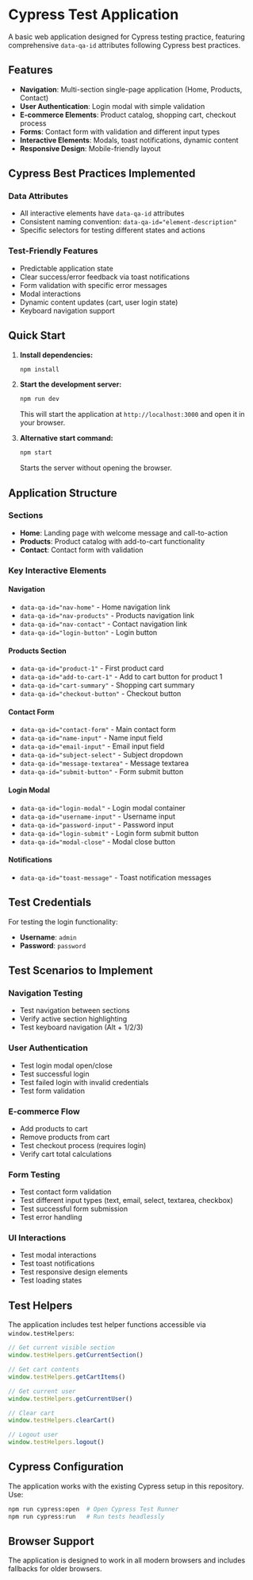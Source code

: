# Cypress Test Application

A basic web application designed for Cypress testing practice, featuring comprehensive `data-qa-id` attributes following Cypress best practices.

## Features

- **Navigation**: Multi-section single-page application (Home, Products, Contact)
- **User Authentication**: Login modal with simple validation
- **E-commerce Elements**: Product catalog, shopping cart, checkout process
- **Forms**: Contact form with validation and different input types
- **Interactive Elements**: Modals, toast notifications, dynamic content
- **Responsive Design**: Mobile-friendly layout

## Cypress Best Practices Implemented

### Data Attributes
- All interactive elements have `data-qa-id` attributes
- Consistent naming convention: `data-qa-id="element-description"`
- Specific selectors for testing different states and actions

### Test-Friendly Features
- Predictable application state
- Clear success/error feedback via toast notifications
- Form validation with specific error messages
- Modal interactions
- Dynamic content updates (cart, user login state)
- Keyboard navigation support

## Quick Start

1. **Install dependencies:**
   ```bash
   npm install
   ```

2. **Start the development server:**
   ```bash
   npm run dev
   ```
   This will start the application at `http://localhost:3000` and open it in your browser.

3. **Alternative start command:**
   ```bash
   npm start
   ```
   Starts the server without opening the browser.

## Application Structure

### Sections
- **Home**: Landing page with welcome message and call-to-action
- **Products**: Product catalog with add-to-cart functionality
- **Contact**: Contact form with validation

### Key Interactive Elements

#### Navigation
- `data-qa-id="nav-home"` - Home navigation link
- `data-qa-id="nav-products"` - Products navigation link  
- `data-qa-id="nav-contact"` - Contact navigation link
- `data-qa-id="login-button"` - Login button

#### Products Section
- `data-qa-id="product-1"` - First product card
- `data-qa-id="add-to-cart-1"` - Add to cart button for product 1
- `data-qa-id="cart-summary"` - Shopping cart summary
- `data-qa-id="checkout-button"` - Checkout button

#### Contact Form
- `data-qa-id="contact-form"` - Main contact form
- `data-qa-id="name-input"` - Name input field
- `data-qa-id="email-input"` - Email input field
- `data-qa-id="subject-select"` - Subject dropdown
- `data-qa-id="message-textarea"` - Message textarea
- `data-qa-id="submit-button"` - Form submit button

#### Login Modal
- `data-qa-id="login-modal"` - Login modal container
- `data-qa-id="username-input"` - Username input
- `data-qa-id="password-input"` - Password input
- `data-qa-id="login-submit"` - Login form submit button
- `data-qa-id="modal-close"` - Modal close button

#### Notifications
- `data-qa-id="toast-message"` - Toast notification messages

## Test Credentials

For testing the login functionality:
- **Username**: `admin`
- **Password**: `password`

## Test Scenarios to Implement

### Navigation Testing
- Test navigation between sections
- Verify active section highlighting
- Test keyboard navigation (Alt + 1/2/3)

### User Authentication
- Test login modal open/close
- Test successful login
- Test failed login with invalid credentials
- Test form validation

### E-commerce Flow
- Add products to cart
- Remove products from cart
- Test checkout process (requires login)
- Verify cart total calculations

### Form Testing
- Test contact form validation
- Test different input types (text, email, select, textarea, checkbox)
- Test successful form submission
- Test error handling

### UI Interactions
- Test modal interactions
- Test toast notifications
- Test responsive design elements
- Test loading states

## Test Helpers

The application includes test helper functions accessible via `window.testHelpers`:

```javascript
// Get current visible section
window.testHelpers.getCurrentSection()

// Get cart contents
window.testHelpers.getCartItems()

// Get current user
window.testHelpers.getCurrentUser()

// Clear cart
window.testHelpers.clearCart()

// Logout user
window.testHelpers.logout()
```

## Cypress Configuration

The application works with the existing Cypress setup in this repository. Use:

```bash
npm run cypress:open  # Open Cypress Test Runner
npm run cypress:run   # Run tests headlessly
```

## Browser Support

The application is designed to work in all modern browsers and includes fallbacks for older browsers.